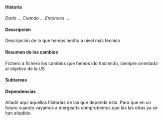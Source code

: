 #### **Historia**
*Dado* ...
*Cuando* ...
*Entonces* ...

#### **Descripción**

Descripción de lo que hemos hecho a nivel más técnico

#### **Resumen de los cambios**
Fichero a fichero los cambios que hemos ido haciendo, siempre orientado al objetivo de la US

#### **Subtareas**

#### **Dependencias**
Añadir aquí aquellas historias de las que dependa esta. Para que en un futuro cuando vayamos a mergearla comprobemos
que las las otras ya se han añadido.
